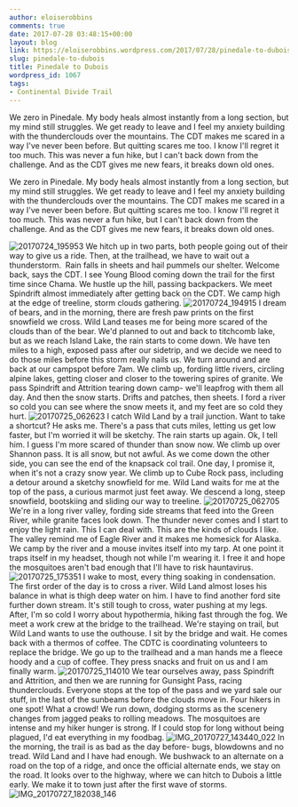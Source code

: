 ```yaml
---
author: eloiserobbins
comments: true
date: 2017-07-28 03:48:15+00:00
layout: blog
link: https://eloiserobbins.wordpress.com/2017/07/28/pinedale-to-dubois/
slug: pinedale-to-dubois
title: Pinedale to Dubois
wordpress_id: 1067
tags:
- Continental Divide Trail
---
```


We zero in Pinedale. My body heals almost instantly from a long section, but my mind still struggles. We get ready to leave and I feel my anxiety building with the thunderclouds over the mountains. The CDT makes me scared in a way I've never been before. But quitting scares me too. I know I'll regret it too much. This was never a fun hike, but I can't back down from the challenge. And as the CDT gives me new fears, it breaks down old ones.


We zero in Pinedale. My body heals almost instantly from a long section, but my mind still struggles. We get ready to leave and I feel my anxiety building with the thunderclouds over the mountains. The CDT makes me scared in a way I've never been before. But quitting scares me too. I know I'll regret it too much. This was never a fun hike, but I can't back down from the challenge. And as the CDT gives me new fears, it breaks down old ones.

![20170724_195953](https://eloiserobbins.files.wordpress.com/2017/07/20170724_195953.jpg)
We hitch up in two parts, both people going out of their way to give us a ride. Then, at the trailhead, we have to wait out a thunderstorm.  Rain falls in sheets and hail pummels our shelter. Welcome back, says the CDT.
I see Young Blood coming down the trail for the first time since Chama. We hustle up the hill, passing backpackers. We meet Spindrift almost immediately after getting back on the CDT. We camp high at the edge of treeline, storm clouds gathering.
![20170724_194915](https://eloiserobbins.files.wordpress.com/2017/07/20170724_194915.jpg)
I dream of bears, and in the morning, there are fresh paw prints on the first snowfield we cross. Wild Land teases me for being more scared of the clouds than of the bear. We'd planned to out and back to titchcomb lake, but as we reach Island Lake, the rain starts to come down. We have ten miles to a high, exposed pass after our sidetrip, and we decide we need to do those miles before this storm really nails us. We turn around and are back at our campspot before 7am.
We climb up, fording little rivers, circling alpine lakes, getting closer and closer to the towering spires of granite. We pass Spindrift and Attrition tearing down camp- we'll leapfrog with them all day. And then the snow starts. Drifts and patches, then sheets. I ford a river so cold you can see where the snow meets it, and my feet are so cold they hurt.
![20170725_062623](https://eloiserobbins.files.wordpress.com/2017/07/20170725_062623.jpg)
I catch Wild Land by a trail junction. Want to take a shortcut? He asks me. There's a pass that cuts miles, letting us get low faster, but I'm worried it will be sketchy. The rain starts up again. Ok, I tell him. I guess I'm more scared of thunder than snow now.
We climb up over Shannon pass. It is all snow, but not awful. As we come down the other side, you can see the end of the knapsack col trail. One day, I promise it, when it's not a crazy snow year. We climb up to Cube Rock pass, including a detour around a sketchy snowfield for me. Wild Land waits for me at the top of the pass, a curious marmot just feet away. We descend a long, steep snowfield, bootskiing and sliding our way to treeline.
![20170725_062705](https://eloiserobbins.files.wordpress.com/2017/07/20170725_062705.jpg)
We're in a long river valley, fording side streams that feed into the Green River, while granite faces look down. The thunder never comes and I start to enjoy the light rain. This I can deal with. This are the kinds of clouds I like. The valley remind me of Eagle River and it makes me homesick for Alaska.
We camp by the river and a mouse invites itself into my tarp. At one point it traps itself in my headset, though not while I'm wearing it. I free it and hope the mosquitoes aren't bad enough that I'll have to risk hauntavirus.
![20170725_175351](https://eloiserobbins.files.wordpress.com/2017/07/20170725_1753511.jpg)
I wake to most, every thing soaking in condensation. The first order of the day is to cross a river. Wild Land almost loses his balance in what is thigh deep water on him. I have to find another ford site further down stream. It's still tough to cross, water pushing at my legs. After, I'm so cold I worry about hypothermia, hiking fast through the fog.
We meet a work crew at the bridge to the trailhead. We're staying on trail, but Wild Land wants to use the outhouse. I sit by the bridge and wait. He comes back with a thermos of coffee. The CDTC is coordinating volunteers to replace the bridge. We go up to the trailhead and a man hands me a fleece hoody and a cup of coffee. They press snacks and fruit on us and I am finally warm.
![20170725_114010](https://eloiserobbins.files.wordpress.com/2017/07/20170725_114010.jpg)
We tear ourselves away, pass Spindrift and Attrition, and then we are running for Gunsight Pass, racing thunderclouds. Everyone stops at the top of the pass and we yard sale our stuff, in the last of the sunbeams before the clouds move in. Four hikers in one spot! What a crowd!
We run down, dodging storms as the scenery changes from jagged peaks to rolling meadows. The mosquitoes are intense and my hiker hunger is strong. If I could stop for long without being plagued, I'd eat everything in my foodbag.
![IMG_20170727_143440_022](https://eloiserobbins.files.wordpress.com/2017/07/img_20170727_143440_022.jpg)
In the morning, the trail is as bad as the day before- bugs, blowdowns and no tread. Wild Land and I have had enough. We bushwack to an alternate on a road on the top of a ridge, and once the official alternate ends, we stay on the road. It looks over to the highway, where we can hitch to Dubois a little early. We make it to town just after the first wave of storms.
![IMG_20170727_182038_146](https://eloiserobbins.files.wordpress.com/2017/07/img_20170727_182038_146.jpg)
